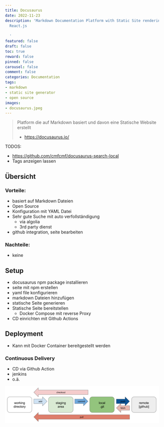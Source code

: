 ```yaml
---
title: Docusaurus
date: 2022-11-23
description: 'Markdown Documentation Platform with Static Site rendering based on
  React.js

  '
featured: false
draft: false
toc: true
reward: false
pinned: false
carousel: false
comment: false
categories: Documentation
tags:
- markdown
- static site generator
- open source
images:
- docusaurus.jpeg
---
```

> Platform die auf Markdown basiert und davon eine Statische Website erstellt
> - https://docusaurus.io/

TODOS:
- https://github.com/cmfcmf/docusaurus-search-local
- Tags anzeigen lassen

## Übersicht
### Vorteile:
- basiert auf Markdown Dateien
- Open Source 
- Konfiguration mit YAML Datei
- Sehr gute Suche mit auto verfollständigung
    - via algolia
    - 3rd party dienst
- github integration, seite bearbeiten
### Nachteile:
- keine

## Setup
- docusaurus npm package installieren
- seite mit npm erstellen
- yaml file konfigurieren
- markdown Dateien hinzufügen
- statische Seite generieren
- Statische Seite bereitstellen
  - Docker Compose mit reverse Proxy
- CD einrichten mit Github Actions



## Deployment
- Kann mit Docker Container bereitgestellt werden

### Continuous Delivery
- CD via Github Action
- jenkins
- o.ä.

![](git-deploy.png)

